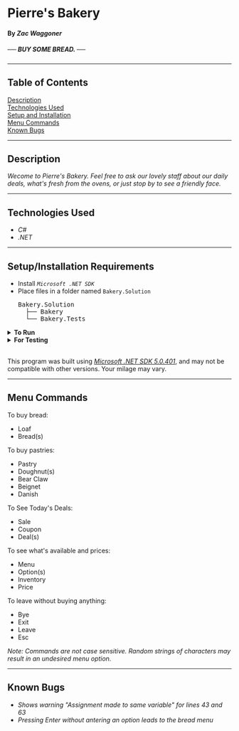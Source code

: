 # Pierre's Bakery

#### By _**Zac Waggoner**_  

##### ── BUY SOME BREAD. ──  

---

## Table of Contents

[Description](#description)  
[Technologies Used](#technologies-used)  
[Setup and Installation](#setupinstallation-requirements)  
[Menu Commands](#menu-commands)  
[Known Bugs](#known-bugs)  

---
## Description

_Wecome to Pierre's Bakery. Feel free to ask our lovely staff about our daily deals, what's fresh from the ovens, or just stop by to see a friendly face._

---
## Technologies Used

* _C#_
* _.NET_

---
## Setup/Installation Requirements

* Install *`Microsoft .NET SDK`*
* Place files in a folder named `Bakery.Solution`
    <pre>Bakery.Solution
    ├── Bakery
    └── Bakery.Tests</pre>
<details>
<summary><strong>To Run</strong></summary>
Navigate to  
   <pre>Bakery.Solution
   ├── <strong>Bakery</strong>
   └── Bakery.Tests</pre>

Run `$ dotnet run` in the console
</details>

<details>
<summary><strong>For Testing</strong></summary>
Navigate to  
    <pre>Bakery.Solution
    ├── Bakery
    └── <strong>Bakery.Tests</strong></pre>

Run `$ dotnet restore` in the console, then 
Run `$ dotnet test` in the console

</details>
<br>

This program was built using *[Microsoft .NET SDK 5.0.401](https://dotnet.microsoft.com/en-us/download/dotnet/5.0)*, and may not be compatible with other versions. Your milage may vary.

---
## Menu Commands
To buy bread:
* Loaf
* Bread(s)

To buy pastries:
* Pastry
* Doughnut(s)
* Bear Claw
* Beignet
* Danish

To See Today's Deals:
* Sale
* Coupon
* Deal(s)

To see what's available and prices:
* Menu
* Option(s)
* Inventory
* Price

To leave without buying anything:
* Bye
* Exit
* Leave
* Esc

_Note: Commands are not case sensitive. Random strings of characters may result in an undesired menu option._

---
## Known Bugs

* _Shows warning "Assignment made to same variable" for lines 43 and 63_
* _Pressing Enter without antering an option leads to the bread menu_ 